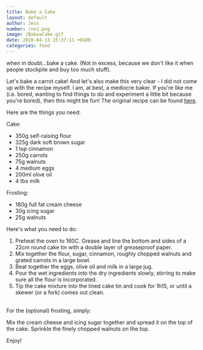 ```yaml
---
title: Bake a Cake
layout: default
author: Jess
number: /no1.png
image: /BakeaCake.gif
date: 2020-04-13 15:37:11 +0100
categories: food
---
```


when in doubt...bake a cake.
(Not in excess, because we don't like it when people stockpile and buy too much stuff).

Let's bake a carrot cake! And let's also make this very clear - I did not come up with the recipe myself. I am, at best, a mediocre baker. If you're like me (i.e. bored, wanting to find things to do and experiment a little bit because you're bored), then this might be fun! The original recipe can be found <a href="https://www.easypeasyfoodie.com/super-simple-carrot-cake/" target="_blank">here</a>.

Here are the things you need:

Cake:

- 350g self-raising flour
- 325g dark soft brown sugar
- 1 tsp cinnamon
- 250g carrots
- 75g walnuts
- 4 medium eggs
- 200ml olive oil
- 4 tbs milk

Frosting:

- 180g full fat cream cheese
- 30g icing sugar
- 25g walnuts

Here's what you need to do:

1. Preheat the oven to 160C. Grease and line the bottom and sides of a 22cm round cake tin with a double layer of greaseproof paper.
2. Mix together the flour, sugar, cinnamon, roughly chopped walnuts and grated carrots in a large bowl.
3. Beat together the eggs, olive oil and milk in a large jug.
4. Pour the wet ingredients into the dry ingredients slowly, stirring to make sure all the flour is incorporated.
5. Tip the cake mixture into the lined cake tin and cook for 1h15, or until a skewer (or a fork) comes out clean.

<br>
For the (optional) frosting, simply:

Mix the cream cheese and icing sugar together and spread it on the top of the cake. Sprinkle the finely chopped walnuts on the top.

Enjoy!

<!--
You can use HTML elements in Markdown, such as the comment element, and they won't
be affected by a markdown parser. However, if you create an HTML element in your
markdown file, you cannot use markdown syntax within that element's contents.
-->
